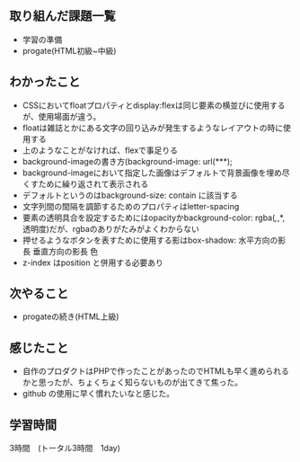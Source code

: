 ## 取り組んだ課題一覧
- 学習の準備
- progate(HTML初級~中級)

## わかったこと
- CSSにおいてfloatプロパティとdisplay:flexは同じ要素の横並びに使用するが、使用場面が違う。
- floatは雑誌とかにある文字の回り込みが発生するようなレイアウトの時に使用する
- 上のようなことがなければ、flexで事足りる
- background-imageの書き方(background-image: url(***);
- background-imageにおいて指定した画像はデフォルトで背景画像を埋め尽くすために繰り返されて表示される
- デフォルトというのはbackground-size: contain に該当する
- 文字列間の間隔を調節するためのプロパティはletter-spacing
- 要素の透明具合を設定するためにはopacityかbackground-color: rgba(*,*,*,透明度)だが、rgbaのありがたみがよくわからない
- 押せるようなボタンを表すために使用する影はbox-shadow: 水平方向の影長 垂直方向の影長 色
- z-index はposition と併用する必要あり

## 次やること
- progateの続き(HTML上級)

## 感じたこと
- 自作のプロダクトはPHPで作ったことがあったのでHTMLも早く進められるかと思ったが、ちょくちょく知らないものが出てきて焦った。
- github の使用に早く慣れたいなと感じた。

## 学習時間
3時間　(トータル3時間　1day)
